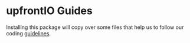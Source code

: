 # upfrontIO Guides

Installing this package will copy over some files that help us to follow our coding [guidelines](https://github.com/upfrontIO/guides).
